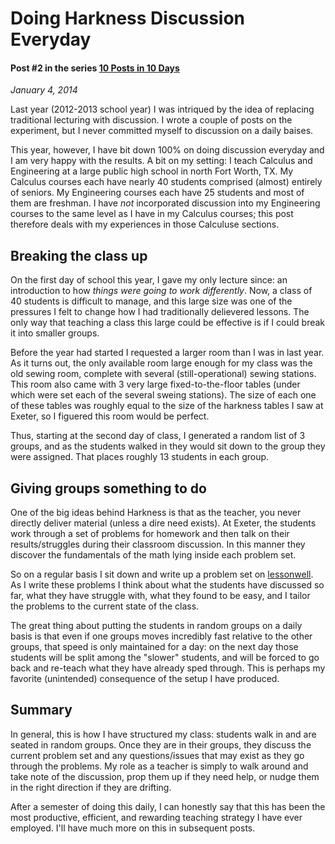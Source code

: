 # Doing Harkness Discussion Everyday
#### Post #2 in the series [10 Posts in 10 Days](http://www.qdonnellan.com/blog/2014/01/03)
*January 4, 2014*

Last year (2012-2013 school year) I was intriqued by the idea of replacing traditional lecturing with discussion. I wrote a couple of posts on the experiment, but I never committed myself to discussion on a daily baises.

This year, however, I have bit down 100% on doing discussion everyday and I am very happy with the results. A bit on my setting: I teach Calculus and Engineering at a large public high school in north Fort Worth, TX. My Calculus courses each have nearly 40 students comprised (almost) entirely of seniors. My Engineering courses each have 25 students and most of them are freshman. I have *not* incorporated discussion into my Engineering courses to the same level as I have in my Calculus courses; this post therefore deals with my experiences in those Calculuse sections.

## Breaking the class up
On the first day of school this year, I gave my only lecture since: an introduction to how *things were going to work differently*. Now, a class of 40 students is difficult to manage, and this large size was one of the pressures I felt to change how I had traditionally delievered lessons. The only way that teaching a class this large could be effective is if I could break it into smaller groups.

Before the year had started I requested a larger room than I was in last year. As it turns out, the only available room large enough for my class was the old sewing room, complete with several (still-operational) sewing stations. This room also came with 3 very large fixed-to-the-floor tables (under which were set each of the several sweing stations). The size of each one of these tables was roughly equal to the size of the harkness tables I saw at Exeter, so I figuered this room would be perfect.

Thus, starting at the second day of class, I generated a random list of 3 groups, and as the students walked in they would sit down to the group they were assigned. That places roughly 13 students in each group. 

## Giving groups something to do
One of the big ideas behind Harkness is that as the teacher, you never directly deliver material (unless a dire need exists). At Exeter, the students work through a set of problems for homework and then talk on their results/struggles during their classroom discussion. In this manner they discover the fundamentals of the math lying inside each problem set. 

So on a regular basis I sit down and write up a problem set on [lessonwell](https://www.lessonwell.com/qdonnellan/course1/unit5872285445521408). As I write these problems I think about what the students have discussed so far, what they have struggle with, what they found to be easy, and I tailor the problems to the current state of the class. 

The great thing about putting the students in random groups on a daily basis is that even if one groups moves incredibly fast relative to the other groups, that speed is only maintained for a day: on the next day those students will be split among the "slower" students, and will be forced to go back and re-teach what they have already sped through. This is perhaps my favorite (unintended) consequence of the setup I have produced. 

## Summary
In general, this is how I have structured my class: students walk in and are seated in random groups. Once they are in their groups, they discuss the current problem set and any questions/issues that may exist as they go through the problems. My role as a teacher is simply to walk around and take note of the discussion, prop them up if they need help, or nudge them in the right direction if they are drifting. 

After a semester of doing this daily, I can honestly say that this has been the most productive, efficient, and rewarding teaching strategy I have ever employed. I'll have much more on this in subsequent posts. 